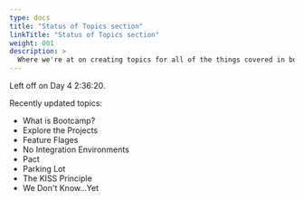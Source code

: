 ```yaml
---
type: docs
title: "Status of Topics section"
linkTitle: "Status of Topics section"
weight: 001
description: >
  Where we're at on creating topics for all of the things covered in bootcamp.
---
```


Left off on Day 4 2:36:20.

Recently updated topics:
 - What is Bootcamp?
 - Explore the Projects
 - Feature Flages
 - No Integration Environments
 - Pact
 - Parking Lot
 - The KISS Principle
 - We Don't Know...Yet
